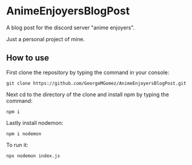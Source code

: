 # AnimeEnjoyersBlogPost
A blog post for the discord server "anime enjoyers". 

Just a personal project of mine.


## How to use
First clone the repository by typing the command in your console:
```
git clone https://github.com/GeorgeMGomez/AnimeEnjoyersBlogPost.git
```
Next cd to the directory of the clone and install npm by typing the command:
```
npm i
```
Lastly install nodemon:
```
npm i nodemon
```
To run it:
```
npx nodemon index.js
```

